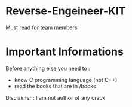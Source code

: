 [](https://imgur.com/hwcxSG1)

# Reverse-Engeineer-KIT
Must read for team members

# Important Informations
Before anything else you need to :
- know C programming language (not C++)
- read the books that are in /books

Disclaimer : I am not author of any crack
